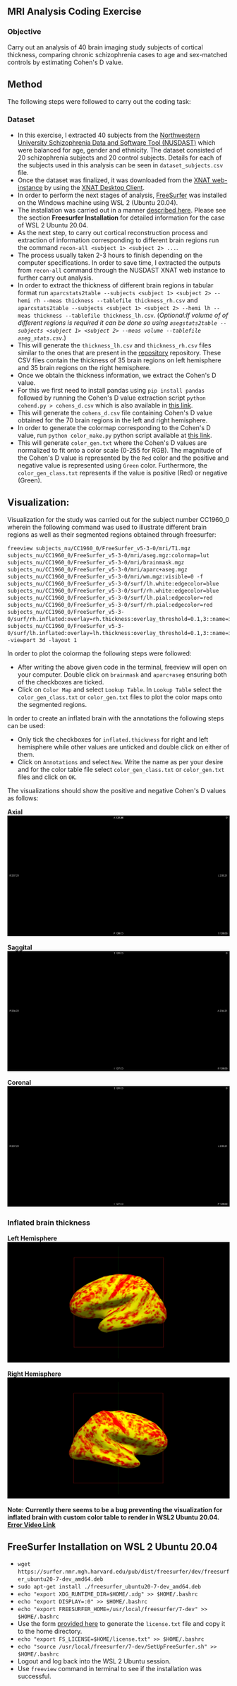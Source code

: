 ## MRI Analysis Coding Exercise

### Objective 
Carry out an analysis of 40 brain imaging study subjects of cortical thickness, comparing chronic schizophrenia cases to age and sex-matched controls by estimating Cohen's D value.

## Method
The following steps were followed to carry out the coding task:
### Dataset
- In this exercise, I extracted 40 subjects from the [Northwestern University Schizophrenia Data and Software Tool (NUSDAST)](http://niacal.northwestern.edu/data) which were balanced for age, gender and ethnicity. The dataset consisted of 20 schizophrenia subjects and 20 control subjects. Details for each of the subjects used in this analysis can be seen in `dataset_subjects.csv` file.
- Once the dataset was finalized, it was downloaded from the [XNAT web-instance](https://central.xnat.org/data/projects/NUDataSharing/) by using the [XNAT Desktop Client](https://www.xnat.org/download/desktop-client/).
- In order to perform the next stages of analysis, [FreeSurfer](https://surfer.nmr.mgh.harvard.edu/) was installed on the Windows machine using WSL 2 (Ubuntu 20.04).
- The installation was carried out in a manner [described here](https://surfer.nmr.mgh.harvard.edu/pub/dist/freesurfer/dev/). Please see the section **Freesurfer Installation** for detailed information for the case of WSL 2 Ubuntu 20.04.
- As the next step, to carry out cortical reconstruction process and extraction of information corresponding to different brain regions run the command `recon-all <subject 1> <subject 2> ...`.
- The process usually taken 2-3 hours to finish depending on the computer specifications. In order to save time, I extracted the outputs from `recon-all` command through the NUSDAST XNAT web instance to further carry out analysis.
- In order to extract the thickness of different brain regions in tabular format run 
`aparcstats2table --subjects <subject 1> <subject 2> --hemi rh --meas thickness --tablefile thickness_rh.csv` and
`aparcstats2table --subjects <subject 1> <subject 2> --hemi lh --meas thickness --tablefile thickness_lh.csv`. (*Optional:If volume of of different regions is required it can be done so using `asegstats2table --subjects <subject 1> <subject 2> --meas volume --tablefile aseg_stats.csv`*.)
- This will generate the `thickness_lh.csv` and `thickness_rh.csv` files similar to the ones that are present in the [repository](https://github.com/nshreyasvi/mri-exercise) repository. These CSV files contain the thickness of 35 brain regions on left hemisphere and 35 brain regions on the right hemisphere.
- Once we obtain the thickness information, we extract the Cohen's D value.
- For this we first need to install pandas using `pip install pandas` followed by running the Cohen's D value extraction script `python cohend.py > cohens_d.csv` which is also available in [this link](https://github.com/nshreyasvi/mri-exercise/blob/main/cohend.py).
- This will generate the `cohens_d.csv` file containing Cohen's D value obtained for the 70 brain regions in the left and right hemisphere.
- In order to generate the colormap corresponding to the Cohen's D value, run `python color_make.py` python script available at [this link](https://github.com/nshreyasvi/mri-exercise/blob/main/color_make.py).
- This will generate `color_gen.txt` where the Cohen's D values are normalized to fit onto a color scale (0-255 for RGB). The magnitude of the Cohen's D value is represented by the `Red` color and the positive and negative value is represented using `Green` color. Furthermore, the `color_gen_class.txt` represents if the value is positive (Red) or negative (Green).

## Visualization: 

Visualization for the study was carried out for the subject number CC1960_0 wherein the following command was used to illustrate different brain regions as well as their segmented regions obtained through freesurfer:
```
freeview subjects_nu/CC1960_0/FreeSurfer_v5-3-0/mri/T1.mgz subjects_nu/CC1960_0/FreeSurfer_v5-3-0/mri/aseg.mgz:colormap=lut subjects_nu/CC1960_0/FreeSurfer_v5-3-0/mri/brainmask.mgz subjects_nu/CC1960_0/FreeSurfer_v5-3-0/mri/aparc+aseg.mgz subjects_nu/CC1960_0/FreeSurfer_v5-3-0/mri/wm.mgz:visible=0 -f subjects_nu/CC1960_0/FreeSurfer_v5-3-0/surf/lh.white:edgecolor=blue subjects_nu/CC1960_0/FreeSurfer_v5-3-0/surf/rh.white:edgecolor=blue subjects_nu/CC1960_0/FreeSurfer_v5-3-0/surf/lh.pial:edgecolor=red subjects_nu/CC1960_0/FreeSurfer_v5-3-0/surf/rh.pial:edgecolor=red subjects_nu/CC1960_0/FreeSurfer_v5-3-0/surf/rh.inflated:overlay=rh.thickness:overlay_threshold=0.1,3::name=inflated_thickness:visible=0 subjects_nu/CC1960_0/FreeSurfer_v5-3-0/surf/lh.inflated:overlay=lh.thickness:overlay_threshold=0.1,3::name=inflated_thickness:visible=0 -viewport 3d -layout 1
```

In order to plot the colormap the following steps were followed:
- After writing the above given code in the terminal, freeview will open on your computer. Double click on `brainmask` and `aparc+aseg` ensuring both of the checkboxes are ticked.
- Click on `Color Map` and select `Lookup Table`. In `Lookup Table` select the `color_gen_class.txt` or `color_gen.txt` files to plot the color maps onto the segmented regions.

In order to create an inflated brain with the annotations the following steps can be used:
- Only tick the checkboxes for `inflated.thickness` for right and left hemisphere while other values are unticked and double click on either of them.
- Click on `Annotations` and select `New`. Write the name as per your desire and for the color table file select `color_gen_class.txt` or `color_gen.txt` files and click on `OK`.

The visualizations should show the positive and negative Cohen's D values as follows:

**Axial**
![Alt Text](https://github.com/nshreyasvi/mri-exercise/blob/main/visualization/axial_vis.gif)

**Saggital**
![Alt Text](https://github.com/nshreyasvi/mri-exercise/blob/main/visualization/saggital_vis.gif)

**Coronal**
![Alt Text](https://github.com/nshreyasvi/mri-exercise/blob/main/visualization/coronal_vis.gif)

### Inflated brain thickness

**Left Hemisphere**
![Alt Text](https://github.com/nshreyasvi/mri-exercise/blob/main/visualization/inflated_thickness_lh.png)

**Right Hemisphere**
![Alt Text](https://github.com/nshreyasvi/mri-exercise/blob/main/visualization/inflated_thickness_rh.png)

**Note: Currently there seems to be a bug preventing the visualization for inflated brain with custom color table to render in WSL2 Ubuntu 20.04. [Error Video Link](https://github.com/nshreyasvi/mri-exercise/blob/main/visualization/error_test.mp4)**

## FreeSurfer Installation on WSL 2 Ubuntu 20.04
- `wget https://surfer.nmr.mgh.harvard.edu/pub/dist/freesurfer/dev/freesurfer_ubuntu20-7-dev_amd64.deb`
- `sudo apt-get install ./freesurfer_ubuntu20-7-dev_amd64.deb`
- `echo "export XDG_RUNTIME_DIR=$HOME/.xdg" >> $HOME/.bashrc`
- `echo "export DISPLAY=:0" >> $HOME/.bashrc`
- `echo "export FREESURFER_HOME=/usr/local/freesurfer/7-dev" >> $HOME/.bashrc`
- Use the form [provided here](https://surfer.nmr.mgh.harvard.edu/registration.html) to generate the `license.txt` file and copy it to the home directory.
- `echo "export FS_LICENSE=$HOME/license.txt" >> $HOME/.bashrc`
- `echo "source /usr/local/freesurfer/7-dev/SetUpFreeSurfer.sh" >> $HOME/.bashrc`
- Logout and log back into the WSL 2 Ubuntu session.
- Use `freeview` command in terminal to see if the installation was successful.